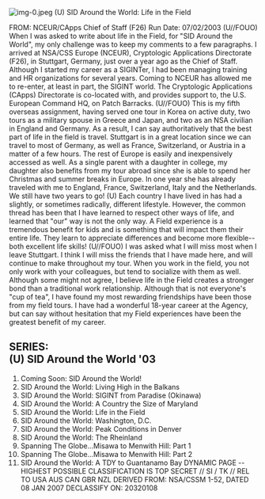 ![img-0.jpeg](img-0.jpeg)
(U) SID Around the World: Life in the Field

FROM:
NCEUR/CApps Chief of Staff (F26)
Run Date: 07/02/2003
(U//FOUO) When I was asked to write about life in the Field, for "SID Around the World", my only challenge was to keep my comments to a few paragraphs. I arrived at NSA/CSS Europe (NCEUR), Cryptologic Applications Directorate (F26), in Stuttgart, Germany, just over a year ago as the Chief of Staff. Although I started my career as a SIGINTer, I had been managing training and HR organizations for several years. Coming to NCEUR has allowed me to re-enter, at least in part, the SIGINT world. The Cryptologic Applications (CApps) Directorate is co-located with, and provides support to, the U.S. European Command HQ, on Patch Barracks.
(U//FOUO) This is my fifth overseas assignment, having served one tour in Korea on active duty, two tours as a military spouse in Greece and Japan, and two as an NSA civilian in England and Germany. As a result, I can say authoritatively that the best part of life in the field is travel. Stuttgart is in a great location since we can travel to most of Germany, as well as France, Switzerland, or Austria in a matter of a few hours. The rest of Europe is easily and inexpensively accessed as well. As a single parent with a daughter in college, my daughter also benefits from my tour abroad since she is able to spend her Christmas and summer breaks in Europe. In one year she has already traveled with me to England, France, Switzerland, Italy and the Netherlands. We still have two years to go!
(U) Each country I have lived in has had a slightly, or sometimes radically, different lifestyle. However, the common thread has been that I have learned to respect other ways of life, and learned that "our" way is not the only way. A Field experience is a tremendous benefit for kids and is something that will impact them their entire life. They learn to appreciate differences and become more flexible-- both excellent life skills!
(U//FOUO) I was asked what I will miss most when I leave Stuttgart. I think I will miss the friends that I have made here, and will continue to make throughout my tour. When you work in the field, you not only work with your colleagues, but tend to socialize with them as well. Although some might not agree, I believe life in the Field creates a stronger bond than a traditional work relationship. Although that is not everyone's "cup of tea", I have found my most rewarding friendships have been those from my field tours. I have had a wonderful 18-year career at the Agency, but can say without hesitation that my Field experiences have been the greatest benefit of my career.

## SERIES: <br> (U) SID Around the World '03

1. Coming Soon: SID Around the World!
2. SID Around the World: Living High in the Balkans
3. SID Around the World: SIGINT from Paradise (Okinawa)
4. SID Around the World: A Country the Size of Maryland
5. SID Around the World: Life in the Field
6. SID Around the World: Washington, D.C.
7. SID Around the World: Peak Conditions in Denver
8. SID Around the World: The Rheinland
9. Spanning The Globe...Misawa to Menwith Hill: Part 1
10. Spanning The Globe...Misawa to Menwith Hill: Part 2
11. SID Around the World: A TDY to Guantanamo Bay
DYNAMIC PAGE -- HIGHEST POSSIBLE CLASSIFICATION IS TOP SECRET // SI / TK // REL TO USA AUS CAN GBR NZL
DERIVED FROM: NSA/CSSM 1-52, DATED 08 JAN 2007 DECLASSIFY ON: 20320108
